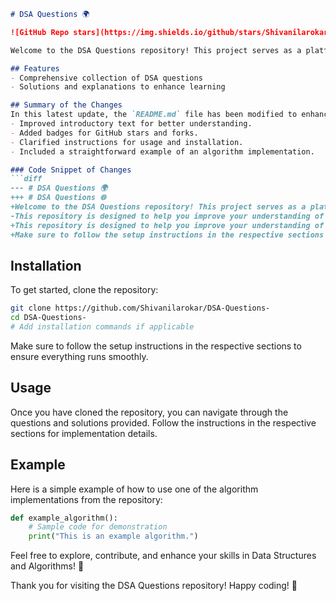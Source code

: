 ```markdown
# DSA Questions 🌍

![GitHub Repo stars](https://img.shields.io/github/stars/Shivanilarokar/DSA-Questions-?style=social) ![GitHub forks](https://img.shields.io/github/forks/Shivanilarokar/DSA-Questions-?style=social)

Welcome to the DSA Questions repository! This project serves as a platform for developers and learners to practice and enhance their skills in Data Structures and Algorithms (DSA). This repository is designed to help you improve your understanding of various data structures and algorithms through a collection of questions and solutions.

## Features
- Comprehensive collection of DSA questions
- Solutions and explanations to enhance learning

## Summary of the Changes
In this latest update, the `README.md` file has been modified to enhance clarity and provide better guidance for users. Key changes include:
- Improved introductory text for better understanding.
- Added badges for GitHub stars and forks.
- Clarified instructions for usage and installation.
- Included a straightforward example of an algorithm implementation.

### Code Snippet of Changes
```diff
--- # DSA Questions 🌍
+++ # DSA Questions 🌐
+Welcome to the DSA Questions repository! This project serves as a platform for developers and learners to practice and enhance their skills in Data Structures and Algorithms (DSA).
-This repository is designed to help you improve your understanding of various data structures and algorithms through a collection of questions and solutions.
+This repository is designed to help you improve your understanding of various data structures and algorithms through a collection of questions and solutions.
+Make sure to follow the setup instructions in the respective sections to ensure everything runs smoothly.
```

## Installation
To get started, clone the repository:
```bash
git clone https://github.com/Shivanilarokar/DSA-Questions-
cd DSA-Questions-
# Add installation commands if applicable
```
Make sure to follow the setup instructions in the respective sections to ensure everything runs smoothly.

## Usage
Once you have cloned the repository, you can navigate through the questions and solutions provided. Follow the instructions in the respective sections for implementation details.

## Example
Here is a simple example of how to use one of the algorithm implementations from the repository:
```python
def example_algorithm():
    # Sample code for demonstration
    print("This is an example algorithm.")
```

Feel free to explore, contribute, and enhance your skills in Data Structures and Algorithms! 🚀

Thank you for visiting the DSA Questions repository! Happy coding! 🎉
```